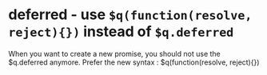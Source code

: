# deferred - use `$q(function(resolve, reject){})` instead of `$q.deferred`

When you want to create a new promise, you should not use the $q.deferred anymore.
Prefer the new syntax : $q(function(resolve, reject){})

<!-- WARNING: Generated documentation. Edit docs and examples in the rule and examples file ('rules/deferred.js', 'examples/deferred.js'). -->
